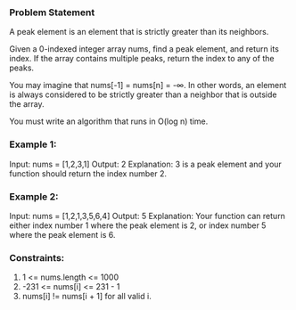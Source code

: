 ### Problem Statement
A peak element is an element that is strictly greater than its neighbors.

Given a 0-indexed integer array nums, find a peak element, and return its index. If the array contains multiple peaks, return the index to any of the peaks.

You may imagine that nums[-1] = nums[n] = -∞. In other words, an element is always considered to be strictly greater than a neighbor that is outside the array.

You must write an algorithm that runs in O(log n) time.
 

### Example 1:
Input: nums = [1,2,3,1]
Output: 2
Explanation: 3 is a peak element and your function should return the index number 2.

### Example 2:
Input: nums = [1,2,1,3,5,6,4]
Output: 5
Explanation: Your function can return either index number 1 where the peak element is 2, or index number 5 where the peak element is 6.
 

### Constraints:
1. 1 <= nums.length <= 1000
2. -231 <= nums[i] <= 231 - 1
3. nums[i] != nums[i + 1] for all valid i.